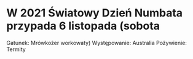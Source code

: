 # W 2021 Światowy Dzień Numbata przypada 6 listopada (sobota
Gatunek: Mrówkożer workowaty)
Występowanie: Australia
Pożywienie: Termity
